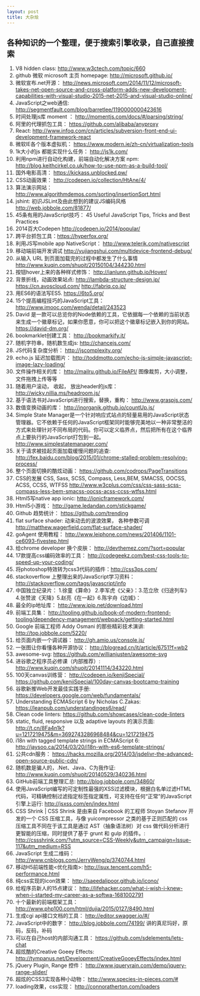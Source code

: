 ```yaml
---
layout: post
title: 大杂烩
---
```


## 各种知识的一个整理，便于搜索引擎收录，自己直接搜索

1. V8 hidden class:  http://www.w3ctech.com/topic/660
2. github 微软 microsoft 主页 homepage:  http://microsoft.github.io/
3. 微软宣布.net开源： http://news.microsoft.com/2014/11/12/microsoft-takes-net-open-source-and-cross-platform-adds-new-development-capabilities-with-visual-studio-2015-net-2015-and-visual-studio-online/
4. JavaScript之web通信: http://segmentfault.com/blog/barretlee/1190000000423616
5. 时间处理js库 moment ： http://momentjs.com/docs/#/parsing/string/
6. 阿里的代理抓包工具： https://github.com/alibaba/anyproxy
7. React: http://www.infoq.com/cn/articles/subversion-front-end-ui-development-framework-react
9. 微软IE各个版本虚拟机： https://www.modern.ie/zh-cn/virtualization-tools
11. 1k大小的js 都能实现什么任务： http://js1k.com/
12. 利用npm进行自动化构建，前端自动化解决方案 npm: http://blog.keithcirkel.co.uk/how-to-use-npm-as-a-build-tool/
13. 国外电影高清： https://kickass.unblocked.pw/
14. CSS动画效果： http://codepen.io/collection/HtAne/4/
15. 算法演示网站： http://www.algorithmdemos.com/sorting/insertionSort.html
16. jshint: 初识JSLint及由此想到的建议JS编码风格  http://web.jobbole.com/81877/
17. 45条有用的JavaScript技巧： 45 Useful JavaScript Tips, Tricks and Best Practices
18. 2014百大Codepen http://codepen.io/2014/popular/
19. 跨平台抓包工具：https://hyperfox.org/
20. 利用JS写mobile app NativeScript： http://www.telerik.com/nativescript
21. 移动端前端开发调试 http://yujiangshui.com/multidevice-frontend-debug/
22. 从输入 URL 到页面加载完的过程中都发生了什么事情  http://www.kuqin.com/shuoit/20150104/344230.html
23. 按钮hover上来的各种样式修饰：   http://ianlunn.github.io/Hover/
24. 背景折线，动画效果站点: http://lambda-structure-design.jp/   https://cn.avoscloud.com/    http://fabriq.co.jp/
25. 用ES6的语法写ES5. https://6to5.org/
26. 15个提高编程技巧的JavaScript工具： http://www.imooc.com/wenda/detail/243523
27. David 是一款可以总览你的Node依赖的工具，它依据每一个依赖的当前状态来生成一个徽章标记，如果你愿意，你可以把这个徽章标记嵌入到你的网站。  https://david-dm.org/
28. bookmarklet创建工具： http://bookmarkify.it/
29. 随机字符串，随机数生成js: http://chancejs.com/
30. JS代码复杂度分析： http://jscomplexity.org/
31. echo.js 延迟加载图片： http://toddmotto.com/echo-js-simple-javascript-image-lazy-loading/
32. 文件操作相关的库： http://mailru.github.io/FileAPI/   图像裁剪，大小调整， 文件拖拽上传等等
33. 随着用户滚动， 收起， 放出header的js库： http://wicky.nillia.ms/headroom.js/
34. 基于语法书对JavaScript进行搜索，替换，重构： http://www.graspjs.com/
35. 数值变换动画的库： http://inorganik.github.io/countUp.js/
36. Simple State Manager是一个针对响应式站点的轻量易用的JavaScript状态管理器。它不依赖于任何的JavaScript框架同时能够完美地以一种非常整洁的方式来处理针对不同布局的代码。你可以定义临界点，然后把所有在这个临界点上要执行的JavaScript打包到一起。   http://www.simplestatemanager.com/
37. 关于请求被挂起页面加载缓慢问题的追查:  http://fex.baidu.com/blog/2015/01/chrome-stalled-problem-resolving-process/
38. 整个页面切换的酷炫动画： https://github.com/codrops/PageTransitions
39. CSS的发展  CSS, Sass, SCSS, Compass, Less,BEM, SMACSS, OOCSS, ACSS, CCSS, WTFSS  http://www.w3cplus.com/css/css-sass-scss-compass-less-bem-smacss-oocss-acss-ccss-wtfss.html
40. Html5写native app ionic: http://ionicframework.com/
41. Html5小游戏： http://game.ledandan.com/stickgame/
42. Github 趋势统计： https://github.com/trending
43. flat surface shader: 动来动去的波浪效果， 各种参数可调  http://matthew.wagerfield.com/flat-surface-shader/
44. goAgent 使用教程： http://www.leiphone.com/news/201406/1101-ce6093-fivestep.html
45. 给chrome developer 换个皮肤： http://devthemez.com/?sort=popular
46. 17款提高css编码效率的工具： http://codegeekz.com/best-css-tools-to-speed-up-your-coding/
47. 将photoshop特效转为css3代码的插件：http://css3ps.com/
48. stackoverflow 上整理出来的JavaScript学习资料： http://stackoverflow.com/tags/javascript/info
49. 中国独立纪录片： 1.徐童《算命》 2.李军虎《父亲》：3.范立欣《归途列车》 4.张赞波《天降》5.赵亮《在一起》6.陈宇舟《边城》：
50. 最全的ip地址库： http://www.ipip.net/download.html
51. 前端工具集： http://tooling.github.io/book-of-modern-frontend-tooling/dependency-management/webpack/getting-started.html
52. Google 前端工程师 Addy Osmani 的那些精彩技术演讲: http://top.jobbole.com/5220/
53. 给页面内嵌一个调试器： http://gh.amio.us/console.js/
54. 一张图让你看懂各种开源协议： http://blogread.cn/it/article/6751?f=wb2
55. awesome-svg:  https://github.com/willianjusten/awesome-svg
56. 进谷歌之程序员必修课（内部推荐）:  http://www.kuqin.com/shuoit/20141114/343220.html
57. 100天canvas训练营： http://codepen.io/kenjiSpecial/      https://github.com/kenjiSpecial/100day-canvas-bootcamp-training
58. 谷歌新推Web开发最佳实践手册:  https://developers.google.com/web/fundamentals/
59. Understanding ECMAScript 6 by Nicholas C.Zakas: https://leanpub.com/understandinges6/read/
60. Clean code linters: https://github.com/showcases/clean-code-linters
61. static, fluid, responsive 以及 adaptive layouts 的演示页面: http://t.cn/8Fa4n1k?u=1217219475&m=3692743286968484&cu=1217219475
62. i18n with tagged template strings in ECMAScript 6: http://jaysoo.ca/2014/03/20/i18n-with-es6-template-strings/
63. 公共cdn服务： https://hacks.mozilla.org/2014/03/jsdelivr-the-advanced-open-source-public-cdn/
64. 随机数是骗人的，.Net、Java、C为我作证: http://www.kuqin.com/shuoit/20140529/340236.html
65. GitHub前端工具整理汇总: http://blog.jobbole.com/34860/
66. 使用JavaScript编写的可定制性最强的XSS过滤模块，根据白名单过滤HTML代码，可精确控制过滤指定标签指定属性，可支持在任何“正常”的JavaScript引擎上运行:  http://jsxss.com/en/index.html
67. CSS Shrink | CSS Shrink 是由来自 Facebook 的工程师 Stoyan Stefanov 开发的一个 CSS 压缩工具，与像 yuicompressor 之类的基于正则匹配的 css 压缩工具不同在于该工具是通过 AST（抽象语法树）对 css 做代码分析进行更智能的压缩，同时提供了基于 grunt 和 gulp 的插件。: http://cssshrink.com/?utm_source=CSS-Weekly&utm_campaign=Issue-117&utm_medium=RSS
68. JavaScript 生成二维码： http://www.cnblogs.com/JerryWeng/p/3740744.html
69. 移动H5前端性能<优化指南>:  http://isux.tencent.com/h5-performance.html
70. 纯css实现的icon效果： http://saeedalipoor.github.io/icono/
71. 给程序员新人的15点建议： http://lifehacker.com/what-i-wish-i-knew-when-i-started-my-career-as-a-softwa-1681002791
72. 十个最新的前端框架工具： http://www.php100.com/html/dujia/2015/0127/8490.html
73. 生成cgi api接口文档的工具： http://editor.swagger.io/#/
74. JavaScript中的数字： http://blog.jobbole.com/74199/  讲的真尼玛好，原码，反码，补码
75. 可以在自己host的内部沟通工具： https://github.com/sdelements/lets-chat
76. 超炫酷的Creative Goeey Effects: http://tympanus.net/Development/CreativeGooeyEffects/index.html
77. jQuery Plugin, Range 控件： http://www.jqueryrain.com/demo/jquery-range-slider/
78. 超炫的CSS3实现各种小动物： http://www.species-in-pieces.com/#
79. loading效果，css实现： http://connoratherton.com/loaders
